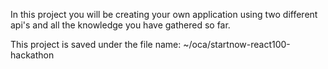 In this project you will be creating your own application using two different api's and all the knowledge you have gathered so far.

This project is saved under the file name: ~/oca/startnow-react100-hackathon